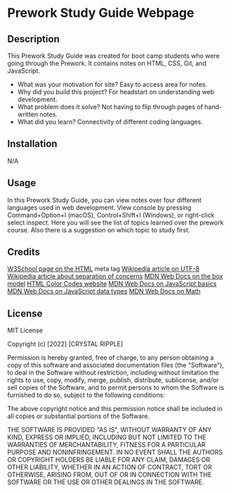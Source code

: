 # Prework Study Guide Webpage

## Description

This Prework Study Guide was created for boot camp students who were going through the Prework. It contains notes on HTML, CSS, Git, and JavaScript.

- What was your motivation for site?  Easy to access area for notes.
- Why did you build this project?  For headstart on understanding web development.
- What problem does it solve?  Not having to flip through pages of hand-written notes.
- What did you learn?  Connectivity of different coding languages.

## Installation

N/A 

## Usage

In this Prework Study Guide, you can view notes over four different languages used in web development.  View console by pressing Command+Option+I (macOS), Control+Shift+I (Windows), or right-click select inspect.  Here you will see the list of topics learned over the prework course.  Also there is a suggestion on which topic to study first. 

## Credits

<a href="https://www.w3schools.com/tags/tag_meta.asp">W3School page on the HTML</a> meta tag
<a href="https://en.wikipedia.org/wiki/UTF-8">Wikipedia article on UTF-8</a>
<a href="https://en.wikipedia.org/wiki/Separation_of_concerns">Wikipedia article about separation of concerns</a>
<a href="https://developer.mozilla.org/en-US/docs/Learn/CSS/Building_blocks/The_box_model">MDN Web Docs on the box model</a>
<a href="https://htmlcolorcodes.com/">HTML Color Codes website</a>
<a href="https://developer.mozilla.org/en-US/docs/Learn/Getting_started_with_the_web/JavaScript_basics">MDN Web Docs on JavaScript basics</a>
<a href="https://developer.mozilla.org/en-US/docs/Web/JavaScript/Data_structures">MDN Web Docs on JavaScript data types</a>
<a href="https://developer.mozilla.org/en-US/docs/Web/JavaScript/Reference/Global_Objects/Math">MDN Web Docs on Math</a>

## License

MIT License

Copyright (c) [2022] [CRYSTAL RIPPLE]

Permission is hereby granted, free of charge, to any person obtaining a copy
of this software and associated documentation files (the "Software"), to deal
in the Software without restriction, including without limitation the rights
to use, copy, modify, merge, publish, distribute, sublicense, and/or sell
copies of the Software, and to permit persons to whom the Software is
furnished to do so, subject to the following conditions:

The above copyright notice and this permission notice shall be included in all
copies or substantial portions of the Software.

THE SOFTWARE IS PROVIDED "AS IS", WITHOUT WARRANTY OF ANY KIND, EXPRESS OR
IMPLIED, INCLUDING BUT NOT LIMITED TO THE WARRANTIES OF MERCHANTABILITY,
FITNESS FOR A PARTICULAR PURPOSE AND NONINFRINGEMENT. IN NO EVENT SHALL THE
AUTHORS OR COPYRIGHT HOLDERS BE LIABLE FOR ANY CLAIM, DAMAGES OR OTHER
LIABILITY, WHETHER IN AN ACTION OF CONTRACT, TORT OR OTHERWISE, ARISING FROM,
OUT OF OR IN CONNECTION WITH THE SOFTWARE OR THE USE OR OTHER DEALINGS IN THE
SOFTWARE.

